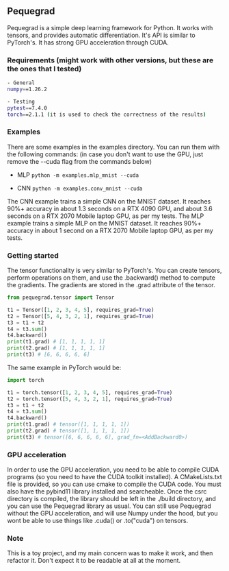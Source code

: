 ## Pequegrad

Pequegrad is a simple deep learning framework for Python. It works with tensors, and provides automatic differentiation. It's API is similar to PyTorch's.
It has strong GPU acceleration through CUDA.

### Requirements (might work with other versions, but these are the ones that I tested)
```bash
- General
numpy==1.26.2

- Testing
pytest==7.4.0
torch==2.1.1 (it is used to check the correctness of the results)
```
### Examples
There are some examples in the examples directory. You can run them with the following commands:
(in case you don't want to use the GPU, just remove the --cuda flag from the commands below)

- MLP
```python -m examples.mlp_mnist --cuda```

- CNN
```python -m examples.conv_mnist --cuda```

The CNN example trains a simple CNN on the MNIST dataset. It reaches 90%+ accuracy in about 1.3 seconds on a RTX 4090 GPU, and about 3.6 seconds on a RTX 2070 Mobile laptop GPU, as per my tests.
The MLP example trains a simple MLP on the MNIST dataset. It reaches 90%+ accuracy in about 1 second on a RTX 2070 Mobile laptop GPU, as per my tests.

### Getting started
The tensor functionality is very similar to PyTorch's. You can create tensors, perform operations on them, and use the .backward() method to compute the gradients. The gradients are stored in the .grad attribute of the tensor.

```python
from pequegrad.tensor import Tensor

t1 = Tensor([1, 2, 3, 4, 5], requires_grad=True)
t2 = Tensor([5, 4, 3, 2, 1], requires_grad=True)
t3 = t1 + t2
t4 = t3.sum()
t4.backward()
print(t1.grad) # [1, 1, 1, 1, 1]
print(t2.grad) # [1, 1, 1, 1, 1]
print(t3) # [6, 6, 6, 6, 6]
```
The same example in PyTorch would be:
```python
import torch

t1 = torch.tensor([1, 2, 3, 4, 5], requires_grad=True)
t2 = torch.tensor([5, 4, 3, 2, 1], requires_grad=True)
t3 = t1 + t2
t4 = t3.sum()
t4.backward()
print(t1.grad) # tensor([1, 1, 1, 1, 1])
print(t2.grad) # tensor([1, 1, 1, 1, 1])
print(t3) # tensor([6, 6, 6, 6, 6], grad_fn=<AddBackward0>)
```

### GPU acceleration
In order to use the GPU acceleration, you need to be able to compile CUDA programs (so you need to have the CUDA toolkit installed). A CMakeLists.txt file is provided, so you can use cmake to compile the CUDA code. You must also have the pybind11 library installed and searcheable.
Once the csrc directory is compiled, the library should be left in the ./build directory, and you can use the Pequegrad library as usual.
You can still use Pequegrad without the GPU acceleration, and will use Numpy under the hood, but you wont be able to use things like .cuda() or .to("cuda") on tensors.


### Note
This is a toy project, and my main concern was to make it work, and then refactor it. Don't expect it to be readable at all at the moment.
